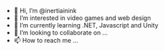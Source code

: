 - 👋 Hi, I’m @inertiainink
- 👀 I’m interested in video games and web design
- 🌱 I’m currently learning .NET, Javascript and Unity
- 💞️ I’m looking to collaborate on ...
- 📫 How to reach me ...

<!---
inertiainink/inertiainink is a ✨ special ✨ repository because its `README.md` (this file) appears on your GitHub profile.
You can click the Preview link to take a look at your changes.
--->

